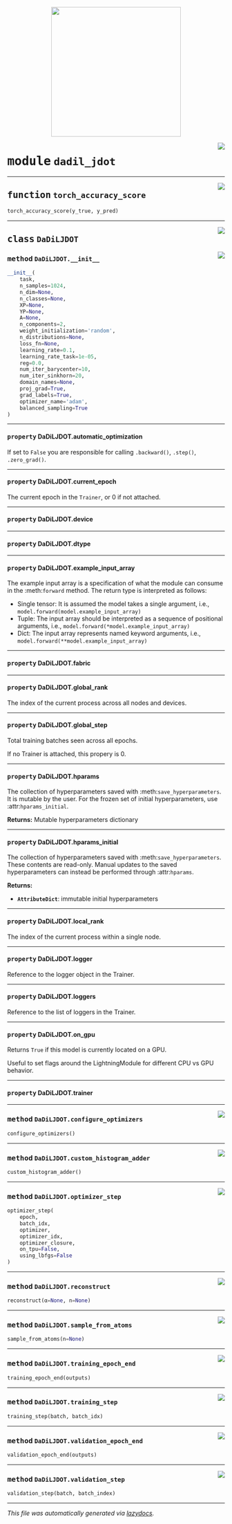 <!-- markdownlint-disable -->

<p align="center">
  <img src="../assets/dadil.png" width="300"/>
</p>

<a href="../dictionary_learning/dadil_jdot.py#L0"><img align="right" style="float:right;" src="https://img.shields.io/badge/-source-cccccc?style=flat-square"></a>

# <kbd>module</kbd> `dadil_jdot`





---

<a href="../dictionary_learning/dadil_jdot.py#L13"><img align="right" style="float:right;" src="https://img.shields.io/badge/-source-cccccc?style=flat-square"></a>

## <kbd>function</kbd> `torch_accuracy_score`

```python
torch_accuracy_score(y_true, y_pred)
```






---

<a href="../dictionary_learning/dadil_jdot.py#L19"><img align="right" style="float:right;" src="https://img.shields.io/badge/-source-cccccc?style=flat-square"></a>

## <kbd>class</kbd> `DaDiLJDOT`




<a href="../dictionary_learning/dadil_jdot.py#L20"><img align="right" style="float:right;" src="https://img.shields.io/badge/-source-cccccc?style=flat-square"></a>

### <kbd>method</kbd> `DaDiLJDOT.__init__`

```python
__init__(
    task,
    n_samples=1024,
    n_dim=None,
    n_classes=None,
    XP=None,
    YP=None,
    A=None,
    n_components=2,
    weight_initialization='random',
    n_distributions=None,
    loss_fn=None,
    learning_rate=0.1,
    learning_rate_task=1e-05,
    reg=0.0,
    num_iter_barycenter=10,
    num_iter_sinkhorn=20,
    domain_names=None,
    proj_grad=True,
    grad_labels=True,
    optimizer_name='adam',
    balanced_sampling=True
)
```






---

#### <kbd>property</kbd> DaDiLJDOT.automatic_optimization

If set to ``False`` you are responsible for calling ``.backward()``, ``.step()``, ``.zero_grad()``. 

---

#### <kbd>property</kbd> DaDiLJDOT.current_epoch

The current epoch in the ``Trainer``, or 0 if not attached. 

---

#### <kbd>property</kbd> DaDiLJDOT.device





---

#### <kbd>property</kbd> DaDiLJDOT.dtype





---

#### <kbd>property</kbd> DaDiLJDOT.example_input_array

The example input array is a specification of what the module can consume in the :meth:`forward` method. The return type is interpreted as follows: 


-   Single tensor: It is assumed the model takes a single argument, i.e.,  ``model.forward(model.example_input_array)`` 
-   Tuple: The input array should be interpreted as a sequence of positional arguments, i.e.,  ``model.forward(*model.example_input_array)`` 
-   Dict: The input array represents named keyword arguments, i.e.,  ``model.forward(**model.example_input_array)`` 

---

#### <kbd>property</kbd> DaDiLJDOT.fabric





---

#### <kbd>property</kbd> DaDiLJDOT.global_rank

The index of the current process across all nodes and devices. 

---

#### <kbd>property</kbd> DaDiLJDOT.global_step

Total training batches seen across all epochs. 

If no Trainer is attached, this propery is 0. 

---

#### <kbd>property</kbd> DaDiLJDOT.hparams

The collection of hyperparameters saved with :meth:`save_hyperparameters`. It is mutable by the user. For the frozen set of initial hyperparameters, use :attr:`hparams_initial`. 



**Returns:**
  Mutable hyperparameters dictionary 

---

#### <kbd>property</kbd> DaDiLJDOT.hparams_initial

The collection of hyperparameters saved with :meth:`save_hyperparameters`. These contents are read-only. Manual updates to the saved hyperparameters can instead be performed through :attr:`hparams`. 



**Returns:**
 
 - <b>`AttributeDict`</b>:  immutable initial hyperparameters 

---

#### <kbd>property</kbd> DaDiLJDOT.local_rank

The index of the current process within a single node. 

---

#### <kbd>property</kbd> DaDiLJDOT.logger

Reference to the logger object in the Trainer. 

---

#### <kbd>property</kbd> DaDiLJDOT.loggers

Reference to the list of loggers in the Trainer. 

---

#### <kbd>property</kbd> DaDiLJDOT.on_gpu

Returns ``True`` if this model is currently located on a GPU. 

Useful to set flags around the LightningModule for different CPU vs GPU behavior. 

---

#### <kbd>property</kbd> DaDiLJDOT.trainer







---

<a href="../dictionary_learning/dadil_jdot.py#L167"><img align="right" style="float:right;" src="https://img.shields.io/badge/-source-cccccc?style=flat-square"></a>

### <kbd>method</kbd> `DaDiLJDOT.configure_optimizers`

```python
configure_optimizers()
```





---

<a href="../dictionary_learning/dadil_jdot.py#L162"><img align="right" style="float:right;" src="https://img.shields.io/badge/-source-cccccc?style=flat-square"></a>

### <kbd>method</kbd> `DaDiLJDOT.custom_histogram_adder`

```python
custom_histogram_adder()
```





---

<a href="../dictionary_learning/dadil_jdot.py#L105"><img align="right" style="float:right;" src="https://img.shields.io/badge/-source-cccccc?style=flat-square"></a>

### <kbd>method</kbd> `DaDiLJDOT.optimizer_step`

```python
optimizer_step(
    epoch,
    batch_idx,
    optimizer,
    optimizer_idx,
    optimizer_closure,
    on_tpu=False,
    using_lbfgs=False
)
```





---

<a href="../dictionary_learning/dadil_jdot.py#L314"><img align="right" style="float:right;" src="https://img.shields.io/badge/-source-cccccc?style=flat-square"></a>

### <kbd>method</kbd> `DaDiLJDOT.reconstruct`

```python
reconstruct(α=None, n=None)
```





---

<a href="../dictionary_learning/dadil_jdot.py#L122"><img align="right" style="float:right;" src="https://img.shields.io/badge/-source-cccccc?style=flat-square"></a>

### <kbd>method</kbd> `DaDiLJDOT.sample_from_atoms`

```python
sample_from_atoms(n=None)
```





---

<a href="../dictionary_learning/dadil_jdot.py#L273"><img align="right" style="float:right;" src="https://img.shields.io/badge/-source-cccccc?style=flat-square"></a>

### <kbd>method</kbd> `DaDiLJDOT.training_epoch_end`

```python
training_epoch_end(outputs)
```





---

<a href="../dictionary_learning/dadil_jdot.py#L189"><img align="right" style="float:right;" src="https://img.shields.io/badge/-source-cccccc?style=flat-square"></a>

### <kbd>method</kbd> `DaDiLJDOT.training_step`

```python
training_step(batch, batch_idx)
```





---

<a href="../dictionary_learning/dadil_jdot.py#L302"><img align="right" style="float:right;" src="https://img.shields.io/badge/-source-cccccc?style=flat-square"></a>

### <kbd>method</kbd> `DaDiLJDOT.validation_epoch_end`

```python
validation_epoch_end(outputs)
```





---

<a href="../dictionary_learning/dadil_jdot.py#L237"><img align="right" style="float:right;" src="https://img.shields.io/badge/-source-cccccc?style=flat-square"></a>

### <kbd>method</kbd> `DaDiLJDOT.validation_step`

```python
validation_step(batch, batch_index)
```








---

_This file was automatically generated via [lazydocs](https://github.com/ml-tooling/lazydocs)._
